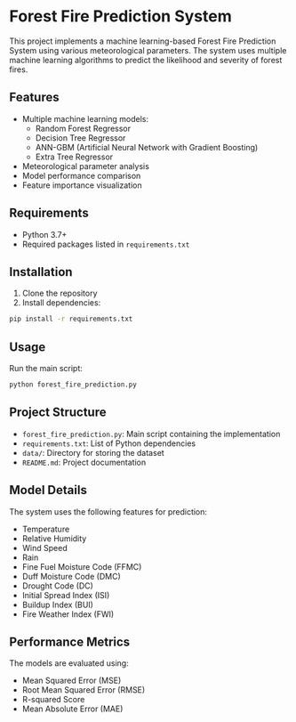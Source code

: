 # Forest Fire Prediction System

This project implements a machine learning-based Forest Fire Prediction System using various meteorological parameters. The system uses multiple machine learning algorithms to predict the likelihood and severity of forest fires.

## Features

- Multiple machine learning models:
  - Random Forest Regressor
  - Decision Tree Regressor
  - ANN-GBM (Artificial Neural Network with Gradient Boosting)
  - Extra Tree Regressor
- Meteorological parameter analysis
- Model performance comparison
- Feature importance visualization

## Requirements

- Python 3.7+
- Required packages listed in `requirements.txt`

## Installation

1. Clone the repository
2. Install dependencies:
```bash
pip install -r requirements.txt
```

## Usage

Run the main script:
```bash
python forest_fire_prediction.py
```

## Project Structure

- `forest_fire_prediction.py`: Main script containing the implementation
- `requirements.txt`: List of Python dependencies
- `data/`: Directory for storing the dataset
- `README.md`: Project documentation

## Model Details

The system uses the following features for prediction:
- Temperature
- Relative Humidity
- Wind Speed
- Rain
- Fine Fuel Moisture Code (FFMC)
- Duff Moisture Code (DMC)
- Drought Code (DC)
- Initial Spread Index (ISI)
- Buildup Index (BUI)
- Fire Weather Index (FWI)

## Performance Metrics

The models are evaluated using:
- Mean Squared Error (MSE)
- Root Mean Squared Error (RMSE)
- R-squared Score
- Mean Absolute Error (MAE) 